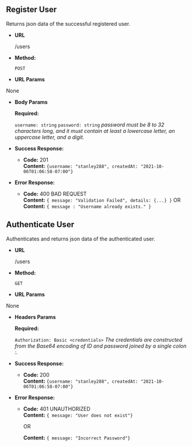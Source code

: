 **Register User**
----
  Returns json data of the successful registered user.

* **URL**

  /users

* **Method:**

  `POST`
  
*  **URL Params**

  None

* **Body Params**

     **Required:**
 
   `username: string`
   `password: string`
   *password must be 8 to 32 characters long, and it must contain at least a lowercase letter, an uppercase letter, and a digit.*

* **Success Response:**

  * **Code:** 201 <br />
    **Content:** `{username: "stanley288", createdAt: "2021-10-06T01:06:58-07:00"}`
 
* **Error Response:**

  * **Code:** 400 BAD REQUEST <br />
    **Content:** `{ message: "Validation Failed", details: {...} }`
  OR
    **Content:** `{ message : "Username already exists." }`



**Authenticate User**
----
  Authenticates and returns json data of the authenticated user.

* **URL**

  /users

* **Method:**

  `GET`
  
*  **URL Params**

  None

* **Headers Params**

     **Required:**
 
   `Authorization: Basic <credentials>`
   *The credentials are constructed from the Base64 encoding of ID and password joined by a single colon :.*

* **Success Response:**

  * **Code:** 200 <br />
    **Content:** `{username: "stanley288", createdAt: "2021-10-06T01:06:58-07:00"}`
 
* **Error Response:**

  * **Code:** 401 UNAUTHORIZED <br />
    **Content:** `{ message: "User does not exist"}`
    
    OR

    **Content:** `{ message: "Incorrect Password"}`

